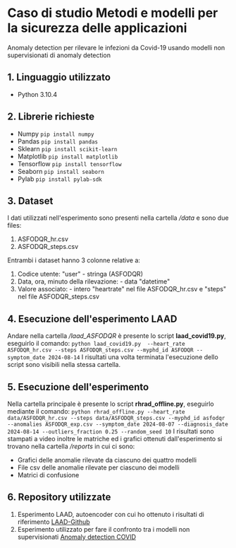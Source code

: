# Caso di studio Metodi e modelli per la sicurezza delle applicazioni
Anomaly detection per rilevare le infezioni da Covid-19 usando modelli non supervisionati di anomaly detection

## 1. Linguaggio utilizzato
- Python 3.10.4 

## 2. Librerie richieste
- Numpy `pip install numpy`
- Pandas `pip install pandas`
- Sklearn `pip install scikit-learn`
- Matplotlib `pip install matplotlib`
- Tensorflow `pip install tensorflow`
- Seaborn `pip install seaborn`
- Pylab `pip install pylab-sdk`

## 3. Dataset
I dati utilizzati nell'esperimento sono presenti nella cartella */data* e sono due files:
1. ASFODQR_hr.csv
2. ASFODQR_steps.csv

Entrambi i dataset hanno 3 colonne relative a:
1. Codice utente: "user" - stringa (ASFODQR)
2. Data, ora, minuto della rilevazione: - data "datetime"
3. Valore associato: - intero "heartrate" nel file ASFODQR_hr.csv e "steps" nel file ASFODQR_steps.csv

## 4. Esecuzione dell'esperimento LAAD 
Andare nella cartella */laad_ASFODQR* è presente lo script **laad_covid19.py**, eseguirlo il comando:
`python laad_covid19.py  --heart_rate ASFODQR_hr.csv --steps ASFODQR_steps.csv --myphd_id ASFODQR --symptom_date 2024-08-14`
I risultati una volta terminata l'esecuzione dello script sono visibili nella stessa cartella.

## 5. Esecuzione dell'esperimento 
Nella cartella principale è presente lo script **rhrad_offline.py**, eseguirlo mediante il comando:
`python rhrad_offline.py --heart_rate data/ASFODQR_hr.csv --steps data/ASFODQR_steps.csv --myphd_id asfodqr --anomalies ASFODQR_exp.csv --symptom_date 2024-08-07 --diagnosis_date 2024-08-14 --outliers_fraction 0.25 --random_seed 10`
I risultati sono stampati a video inoltre le matriche ed i grafici ottenuti dall'esperimento si trovano nella cartella */reports* in cui ci sono:
- Grafici delle anomalie rilevate da ciascuno dei quattro modelli
- File csv delle anomalie rilevate per ciascuno dei modelli
- Matrici di confusione

## 6. Repository utilizzate
1. Esperimento LAAD, autoencoder con cui ho ottenuto i risultati di riferimento [LAAD-Github](https://github.com/gireeshkbogu/LAAD)
2. Esperimento utilizzato per fare il confronto tra i modelli non supervisionati [Anomaly detection COVID](https://github.com/gireeshkbogu/AnomalyDetect)
